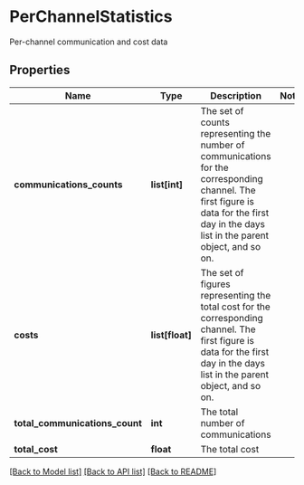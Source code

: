 # PerChannelStatistics

Per-channel communication and cost data

## Properties
Name | Type | Description | Notes
------------ | ------------- | ------------- | -------------
**communications_counts** | **list[int]** | The set of counts representing the number of communications for the corresponding channel.  The first figure is data for the first day in the days list in the parent object, and so on. | 
**costs** | **list[float]** | The set of figures representing the total cost for the corresponding channel.  The first figure is data for the first day in the days list in the parent object, and so on. | 
**total_communications_count** | **int** | The total number of communications | 
**total_cost** | **float** | The total cost | 

[[Back to Model list]](../README.md#documentation-for-models) [[Back to API list]](../README.md#documentation-for-api-endpoints) [[Back to README]](../README.md)


